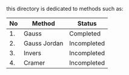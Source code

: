 this directory is dedicated to methods such as:

| No  | Method        | Status      |
| --- | ------------- | ----------- |
| 1.  | Gauss         | Completed   |
| 2.  | Gauss Jordan  | Incompleted |
| 3.  | Invers        | Incompleted |
| 4.  | Cramer        | Incompleted |
